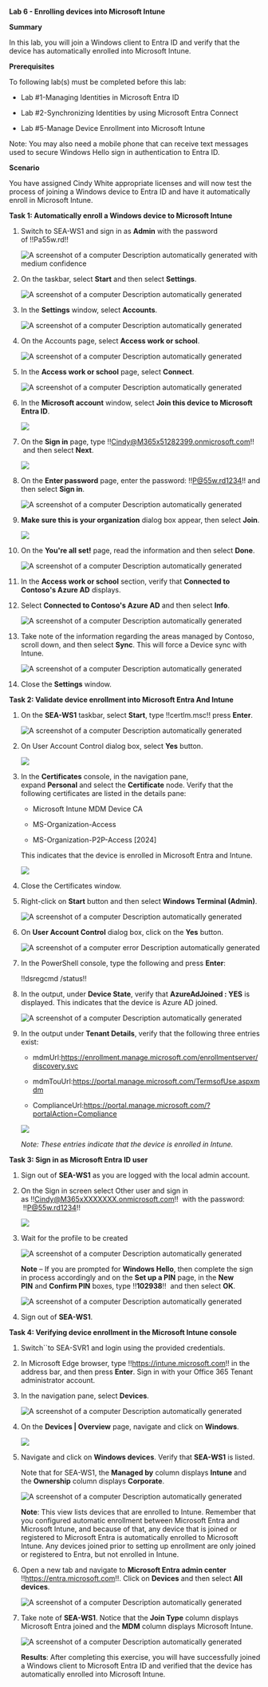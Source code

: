 **Lab 6 - Enrolling devices into Microsoft Intune**

**Summary**

In this lab, you will join a Windows client to Entra ID and verify that
the device has automatically enrolled into Microsoft Intune.

**Prerequisites**

To following lab(s) must be completed before this lab:

- Lab \#1-Managing Identities in Microsoft Entra ID

- Lab \#2-Synchronizing Identities by using Microsoft Entra Connect

- Lab \#5-Manage Device Enrollment into Microsoft Intune

Note: You may also need a mobile phone that can receive text messages
used to secure Windows Hello sign in authentication to Entra ID.

**Scenario**

You have assigned Cindy White appropriate licenses and will now test the
process of joining a Windows device to Entra ID and have it
automatically enroll in Microsoft Intune.

**Task 1: Automatically enroll a Windows device to Microsoft Intune**

1.  Switch to SEA-WS1 and sign in as **Admin** with the password of !!Pa55w.rd!!

    ![A screenshot of a computer Description automatically generated with
    medium confidence](./media/image1.png)

2.  On the taskbar, select **Start** and then select **Settings**.

    ![A screenshot of a computer Description automatically
    generated](./media/image2.png)

3.  In the **Settings** window, select **Accounts**.

    ![A screenshot of a computer Description automatically
    generated](./media/image3.png)

4.  On the Accounts page, select **Access work or school**.

    ![A screenshot of a computer Description automatically
    generated](./media/image4.png)

5.  In the **Access work or school** page, select **Connect**.

    ![A screenshot of a computer Description automatically
    generated](./media/image5.png)

6.  In the **Microsoft account** window, select **Join this device to
    Microsoft Entra ID**.

    ![](./media/image6.png)

7.  On the **Sign in** page, type !!Cindy@M365x51282399.onmicrosoft.com!!
     and then select **Next**.

    ![](./media/image7.png)

8.  On the **Enter password** page, enter the password:
    !!P@55w.rd1234!! and then select **Sign in**.

    ![A screenshot of a computer Description automatically
    generated](./media/image8.png)

9.  **Make sure this is your organization** dialog box appear, then
    select **Join**.

    ![](./media/image9.png)

10. On the **You're all set!** page, read the information and then
    select **Done**.

    ![A screenshot of a computer Description automatically
    generated](./media/image10.png)

11. In the **Access work or school** section, verify that **Connected to
    Contoso's Azure AD** displays.

12. Select **Connected to Contoso's Azure AD** and then select **Info**.

    ![A screenshot of a computer Description automatically
    generated](./media/image11.png)

13. Take note of the information regarding the areas managed by Contoso,
    scroll down, and then select **Sync**. This will force a Device sync
    with Intune.

    ![A screenshot of a computer Description automatically
    generated](./media/image12.png)

14. Close the **Settings** window.

**Task 2: Validate device enrollment into Microsoft Entra And Intune**

1.  On the **SEA-WS1** taskbar, select **Start**,
    type !!certlm.msc!! press **Enter**.

    ![A screenshot of a computer Description automatically
    generated](./media/image13.png)

2.  On User Account Control dialog box, select **Yes** button.

    ![](./media/image14.png)

3.  In the **Certificates** console, in the navigation pane,
    expand **Personal** and select the **Certificate** node. Verify that
    the following certificates are listed in the details pane:

    - Microsoft Intune MDM Device CA

    - MS-Organization-Access

    - MS-Organization-P2P-Access \[2024\]

    This indicates that the device is enrolled in Microsoft Entra and
    Intune.

    ![](./media/image15.png)

4.  Close the Certificates window.

5.  Right-click on **Start** button and then select **Windows Terminal
    (Admin)**.

    ![A screenshot of a computer Description automatically
    generated](./media/image16.png)

6.  On **User Account Control** dialog box, click on the **Yes** button.

    ![A screenshot of a computer error Description automatically
    generated](./media/image17.png)

7.  In the PowerShell console, type the following and press **Enter**:

    !!dsregcmd /status!!

8.  In the output, under **Device State**, verify that **AzureAdJoined :
    YES** is displayed. This indicates that the device is Azure AD
    joined.

    ![A screenshot of a computer Description automatically
    generated](./media/image18.png)

9.  In the output under **Tenant Details**, verify that the following
    three entries exist:

    - mdmUrl:https://enrollment.manage.microsoft.com/enrollmentserver/discovery.svc

    - mdmTouUrl:https://portal.manage.microsoft.com/TermsofUse.aspxmdm

    - ComplianceUrl:https://portal.manage.microsoft.com/?portalAction=Compliance

    ![](./media/image19.png)

    *Note: These entries indicate that the device is enrolled in Intune.*

**Task 3: Sign in as Microsoft Entra ID user**

1.  Sign out of **SEA-WS1** as you are logged with the local admin
    account.

2.  On the Sign in screen select Other user and sign in
    as !!Cindy@M365xXXXXXXX.onmicrosoft.com!!  with the password:
     !!P@55w.rd1234!!

    ![](./media/image20.png)

3.  Wait for the profile to be created

    ![A screenshot of a computer Description automatically
    generated](./media/image21.png)

    **Note** – If you are prompted for **Windows Hello**, then complete the
    sign in process accordingly and on the **Set up a PIN** page, in
    the **New PIN** and **Confirm PIN** boxes, type !!**102938**!!  and then
    select **OK**.

    ![A screenshot of a computer Description automatically
    generated](./media/image22.png)

4.  Sign out of **SEA-WS1**.

**Task 4: Verifying device enrollment in the Microsoft Intune console**

1.  Switch``to SEA-SVR1 and login using the provided credentials.

2.  In Microsoft Edge browser, type !!https://intune.microsoft.com!!
    in the address bar, and then press **Enter**. Sign in with your
    Office 365 Tenant administrator account.

3.  In the navigation pane, select **Devices**.

    ![A screenshot of a computer Description automatically
    generated](./media/image23.png)

4.  On the **Devices | Overview** page, navigate and click on
    **Windows**.

    ![](./media/image24.png)

5.  Navigate and click on **Windows devices**. Verify
    that **SEA-WS1** is listed.

    Note that for SEA-WS1, the **Managed by** column displays **Intune** and
    the **Ownership** column displays **Corporate**.

    ![A screenshot of a computer Description automatically
    generated](./media/image25.png)

    **Note**: This view lists devices that are enrolled to Intune. Remember
    that you configured automatic enrollment between Microsoft Entra and
    Microsoft Intune, and because of that, any device that is joined or
    registered to Microsoft Entra is automatically enrolled to Microsoft
    Intune. Any devices joined prior to setting up enrollment are only
    joined or registered to Entra, but not enrolled in Intune.

6.  Open a new tab and navigate to **Microsoft Entra admin center**
    !!https://entra.microsoft.com!!. Click on **Devices** and then
    select **All devices**.

    ![A screenshot of a computer Description automatically
    generated](./media/image26.png)

7.  Take note of **SEA-WS1**. Notice that the **Join Type** column
    displays Microsoft Entra joined and the **MDM** column displays
    Microsoft Intune.

    ![A screenshot of a computer Description automatically
    generated](./media/image27.png)

    **Results**: After completing this exercise, you will have successfully
    joined a Windows client to Microsoft Entra ID and verified that the
    device has automatically enrolled into Microsoft Intune.
